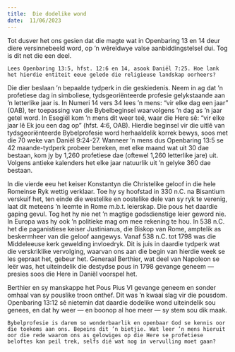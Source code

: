 ```yaml
---
title:  Die dodelike wond
date:  11/06/2023
---
```


Tot dusver het ons gesien dat die magte wat in Openbaring 13 en 14 deur diere versinnebeeld word, op ’n wêreldwye valse aanbiddingstelsel dui. Tog is dit net die een deel.

`Lees Openbaring 13:5, hfst. 12:6 en 14, asook Daniël 7:25. Hoe lank het hierdie entiteit eeue gelede die religieuse landskap oorheers?`

Die dier beslaan ’n bepaalde tydperk in die geskiedenis. Neem in ag dat ’n profetiese dag in simboliese, tydsgeoriënteerde profesie gelykstaande aan ’n letterlike jaar is. In Numeri 14 vers 34 lees ’n mens: “vir elke dag een jaar” (OAB), ter toepassing van die Bybelbeginsel waarvolgens ’n dag as ’n jaar getel word. In Esegiël kom ’n mens dit weer teë, waar die Here sê: “vir elke jaar lê Ek jou een dag op” (hfst. 4:6, OAB). Hierdie beginsel vir die uitlê van tydsgeoriënteerde Bybelprofesie word herhaaldelik korrek bewys, soos met die 70 weke van Daniël 9:24-27. Wanneer ’n mens dus Openbaring 13:5 se 42 maande-tydperk probeer bereken, met elke maand wat uit 30 dae bestaan, kom jy by 1,260 profetiese dae (oftewel 1,260 letterlike jare) uit. Volgens antieke kalenders het elke jaar natuurlik uit ’n gelyke 360 dae bestaan.

In die vierde eeu het keiser Konstantyn die Christelike geloof in die hele Romeinse Ryk wettig verklaar. Toe hy sy hoofstad in 330 n.C. na Bisantium verskuif het, ten einde die westelike en oostelike dele van sy ryk te verenig, laat dit meteens ’n leemte in Rome m.b.t. leierskap. Die pous het daardie gaping gevul. Tog het hy nie net ’n magtige godsdienstige leier geword nie. In Europa was hy ook ’n politieke mag om mee rekening te hou. In 538 n.C. het die paganistiese keiser Justinianus, die Biskop van Rome, amptelik as beskermheer van die geloof aangewys. Vanaf 538 n.C. tot 1798 was die Middeleeuse kerk gewelding invloedryk. Dit is juis in daardie tydperk wat die verskriklike vervolging, waarvan ons aan die begin van hierdie week se les gepraat het, gebeur het. Generaal Berthier, wat deel van Napoleon se leër was, het uiteindelik die destydse pous in 1798 gevange geneem — presies soos die Here in Daniël voorspel het.

Berthier en sy manskappe het Pous Pius VI gevange geneem en sonder omhaal van sy pouslike troon onthef. Dit was ’n kwaai slag vir die pousdom. Openbaring 13:12 sê nietemin dat daardie dodelike wond uiteindelik sou genees, en dat hy weer — en boonop al hoe meer — sy stem sou dik maak.

`Bybelprofesie is darem so wonderbaarlik en openbaar God se kennis oor die toekoms aan ons. Bepeins dit ’n bietjie. Wat leer ’n mens hieruit oor die rede waarom ons as gelowiges op die Here se profetiese beloftes kan peil trek, selfs dié wat nog in vervulling moet gaan?`
